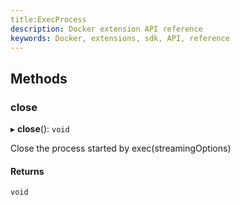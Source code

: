 ```yaml
---
title:ExecProcess
description: Docker extension API reference
keywords: Docker, extensions, sdk, API, reference
---
```


## Methods

### close

▸ **close**(): `void`

Close the process started by exec(streamingOptions)

#### Returns

`void`
